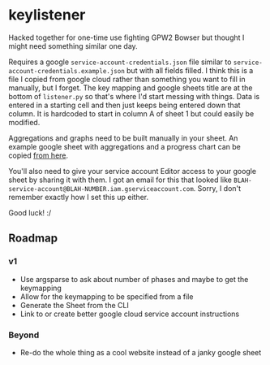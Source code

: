 # keylistener

Hacked together for one-time use fighting GPW2 Bowser but thought I might need something similar one day.

Requires a google `service-account-credentials.json` file similar to `service-account-credentials.example.json` but with all fields filled. I think this is a file I copied from google cloud rather than something you want to fill in manually, but I forget. The key mapping and google sheets title are at the bottom of `listener.py` so that's where I'd start messing with things. Data is entered in a starting cell and then just keeps being entered down that column. It is hardcoded to start in column A of sheet 1 but could easily be modified.

Aggregations and graphs need to be built manually in your sheet. An example google sheet with aggregations and a progress chart can be copied [from here](https://docs.google.com/spreadsheets/d/1kVMXamBKYXcnh9wLZPw3JM059vVy0bT6Q-RW8XaJf1o/edit?usp=sharing).

You'll also need to give your service account Editor access to your google sheet by sharing it with them. I got an email for this that looked like `BLAH-service-account@BLAH-NUMBER.iam.gserviceaccount.com`. Sorry, I don't remember exactly how I set this up either.

Good luck! :/

## Roadmap
### v1
- Use argsparse to ask about number of phases and maybe to get the keymapping
- Allow for the keymapping to be specified from a file
- Generate the Sheet from the CLI
- Link to or create better google cloud service account instructions

### Beyond
- Re-do the whole thing as a cool website instead of a janky google sheet
